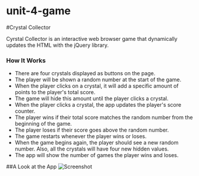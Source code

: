 # unit-4-game

#Crystal Collector

Cyrstal Collector is an interactive web browser game that dynamically updates the HTML with the jQuery library.

### How It Works
* There are four crystals displayed as buttons on the page.
* The player will be shown a random number at the start of the game.
* When the player clicks on a crystal, it will add a specific amount of points to the player's total score.
* The game will hide this amount until the player clicks a crystal.
* When the player clicks a crystal, the app updates the player's score counter.
* The player wins if their total score matches the random number from the beginning of the game.
* The player loses if their score goes above the random number.
* The game restarts whenever the player wins or loses.
* When the game begins again, the player should see a new random number. Also, all the crystals will have four new hidden values. 
* The app will show the number of games the player wins and loses. 

##A Look at the App
![Screenshot](https://github.com/cnbirkbeck/unit-4-game/tree/master/assets/images/crystalgame.png)
